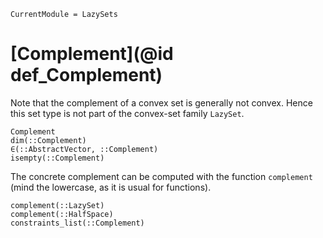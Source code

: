 ```@meta
CurrentModule = LazySets
```

# [Complement](@id def_Complement)

Note that the complement of a convex set is generally not convex.
Hence this set type is not part of the convex-set family `LazySet`.

```@docs
Complement
dim(::Complement)
∈(::AbstractVector, ::Complement)
isempty(::Complement)
```

The concrete complement can be computed with the function `complement` (mind the lowercase,
as it is usual for functions).

```@docs
complement(::LazySet)
complement(::HalfSpace)
constraints_list(::Complement)
```
